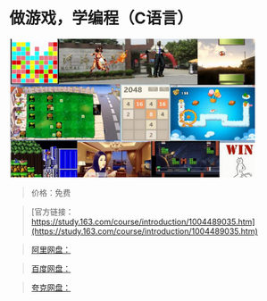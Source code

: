 # 做游戏，学编程（C语言）

![img](../../../assets/study163/free/51C9CD432C717DA03994AB9696E2F237.png)

> 价格：免费

> [官方链接：https://study.163.com/course/introduction/1004489035.htm](https://study.163.com/course/introduction/1004489035.htm)

> [阿里网盘：]()

> [百度网盘：]()

> [夸克网盘：]()
